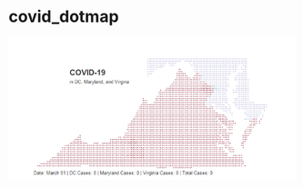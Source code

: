 # covid_dotmap

![alt text](https://github.com/corydonbaylor/covid_dotmap/blob/master/covid19_dot_map.gif)
